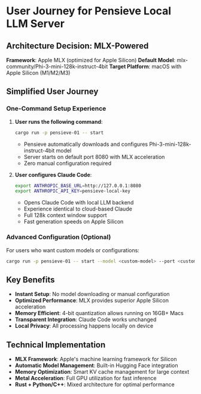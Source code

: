 # User Journey for Pensieve Local LLM Server

## Architecture Decision: MLX-Powered

**Framework**: Apple MLX (optimized for Apple Silicon)
**Default Model**: mlx-community/Phi-3-mini-128k-instruct-4bit
**Target Platform**: macOS with Apple Silicon (M1/M2/M3)

## Simplified User Journey

### One-Command Setup Experience

1. **User runs the following command**:
    ```bash
    cargo run -p pensieve-01 -- start
    ```
    - Pensieve automatically downloads and configures Phi-3-mini-128k-instruct-4bit model
    - Server starts on default port 8080 with MLX acceleration
    - Zero manual configuration required

2. **User configures Claude Code**:
    ```bash
    export ANTHROPIC_BASE_URL=http://127.0.0.1:8080
    export ANTHROPIC_API_KEY=pensieve-local-key
    ```
    - Opens Claude Code with local LLM backend
    - Experience identical to cloud-based Claude
    - Full 128k context window support
    - Fast generation speeds on Apple Silicon

### Advanced Configuration (Optional)

For users who want custom models or configurations:
```bash
cargo run -p pensieve-01 -- start --model <custom-model> --port <custom-port>
```

## Key Benefits

- **Instant Setup**: No model downloading or manual configuration
- **Optimized Performance**: MLX provides superior Apple Silicon acceleration
- **Memory Efficient**: 4-bit quantization allows running on 16GB+ Macs
- **Transparent Integration**: Claude Code works unchanged
- **Local Privacy**: All processing happens locally on device

## Technical Implementation

- **MLX Framework**: Apple's machine learning framework for Silicon
- **Automatic Model Management**: Built-in Hugging Face integration
- **Memory Optimization**: Smart KV cache management for large context
- **Metal Acceleration**: Full GPU utilization for fast inference
- **Rust + Python/C++**: Mixed architecture for optimal performance